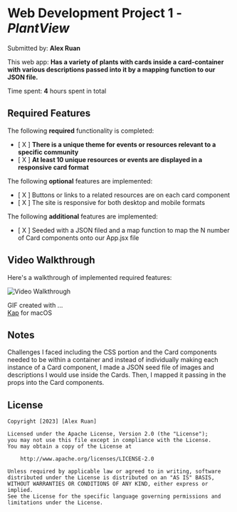 # Web Development Project 1 - *PlantView*

Submitted by: **Alex Ruan**

This web app: **Has a variety of plants with cards inside a card-container with various descriptions passed into it by a mapping function to our JSON file.**

Time spent: **4** hours spent in total

## Required Features

The following **required** functionality is completed:

- [ X ] **There is a unique theme for events or resources relevant to a specific community**
- [ X ] **At least 10 unique resources or events are displayed in a responsive card format**

The following **optional** features are implemented:

- [ X ] Buttons or links to a related resources are on each card component
- [ X ] The site is responsive for both desktop and mobile formats

The following **additional** features are implemented:

* [ X ] Seeded with a JSON filed and a map function to map the N number of Card components onto our App.jsx file

## Video Walkthrough

Here's a walkthrough of implemented required features:

<img src='./src/assets/project_1.gif' title='Video Walkthrough' width='' alt='Video Walkthrough' />

<!-- Replace this with whatever GIF tool you used! -->
GIF created with ...  
[Kap](https://getkap.co/) for macOS

## Notes

Challenges I faced including the CSS portion and the Card components needed to be within a container and instead of individually making each instance of a Card component, I made a JSON seed file of images and descriptions I would use inside the Cards.
Then, I mapped it passing in the props into the Card components.

## License

    Copyright [2023] [Alex Ruan]

    Licensed under the Apache License, Version 2.0 (the "License");
    you may not use this file except in compliance with the License.
    You may obtain a copy of the License at

        http://www.apache.org/licenses/LICENSE-2.0

    Unless required by applicable law or agreed to in writing, software
    distributed under the License is distributed on an "AS IS" BASIS,
    WITHOUT WARRANTIES OR CONDITIONS OF ANY KIND, either express or implied.
    See the License for the specific language governing permissions and
    limitations under the License.